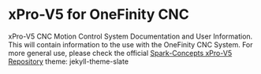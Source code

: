 # xPro-V5 for OneFinity CNC
xPro-V5 CNC Motion Control System Documentation and User Information. This will contain information to the use with the OneFinity CNC System. For more general use, please check the official [Spark-Concepts xPro-V5 Repository](https://github.com/Spark-Concepts/xPro-V5)
theme: jekyll-theme-slate
